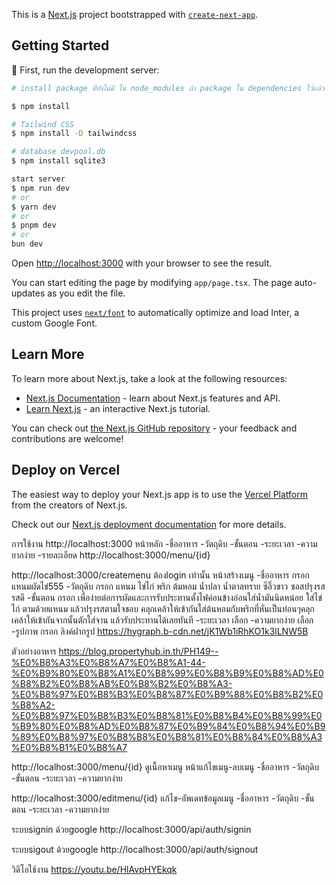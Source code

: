 This is a [Next.js](https://nextjs.org/) project bootstrapped with [`create-next-app`](https://github.com/vercel/next.js/tree/canary/packages/create-next-app).

## Getting Started
🚀 First, run the development server:

```bash
# install package ที่ยังไม่มี ใน node_modules ถ้า package ใน dependencies ไว้เเล้ว 

$ npm install

# Tailwind CSS
$ npm install -D tailwindcss

# database devpool.db
$ npm install sqlite3

start server
$ npm run dev
# or
$ yarn dev
# or
$ pnpm dev
# or
bun dev
```

Open [http://localhost:3000](http://localhost:3000) with your browser to see the result.

You can start editing the page by modifying `app/page.tsx`. The page auto-updates as you edit the file.

This project uses [`next/font`](https://nextjs.org/docs/basic-features/font-optimization) to automatically optimize and load Inter, a custom Google Font.

## Learn More

To learn more about Next.js, take a look at the following resources:

- [Next.js Documentation](https://nextjs.org/docs) - learn about Next.js features and API.
- [Learn Next.js](https://nextjs.org/learn) - an interactive Next.js tutorial.

You can check out [the Next.js GitHub repository](https://github.com/vercel/next.js/) - your feedback and contributions are welcome!

## Deploy on Vercel

The easiest way to deploy your Next.js app is to use the [Vercel Platform](https://vercel.com/new?utm_medium=default-template&filter=next.js&utm_source=create-next-app&utm_campaign=create-next-app-readme) from the creators of Next.js.

Check out our [Next.js deployment documentation](https://nextjs.org/docs/deployment) for more details.


การใช้งาน
http://localhost:3000
หน้าหลัก
    -ชื่ออาหาร
    -วัตถุดิบ
    -ขั้นตอน
    -ระยะเวลา
    -ความยากง่าย
    -รายละเอียด http://localhost:3000/menu/{id} 




http://localhost:3000/createmenu 
ต้องlogin เท่านั้น
หน้าสร้างเมนู 
    -ชื่ออาหาร กรอก แหนมผัดไข่555
    -วัตถุดิบ กรอก แหนม ไข่ไก่ พริก ต้มหอม น้ำปลา น้ำตาลทราย ซีอิ๊วขาว ซอสปรุงรส รสดี
    -ขั้นตอน กรอก เพื่อง่ายต่อการผัดและการรับประทานตั้งไฟค่อนข้างอ่อนใส่น้ำมันนิดหน่อย ใส่ไข่ไก่ ตามด้วยแหนม แล้วปรุงรสตามใจชอบ คลุกเคล้าให้เข้ากันใส่ต้นหอมกับพริกที่หั่นเป็นท่อนๆคลุกเคล้าให้เข้ากันจากนั้นตักใส่จาน
    แล้วรับประทานได้เลยทันที
    -ระยะเวลา เลือก
    -ความยากง่าย เลือก
    -รูปภาพ กรอก ลิงค์ฝากรูป https://hygraph.b-cdn.net/jK1Wb1iRhKO1k3lLNW5B
    


ตัวอย่างอาหาร
https://blog.propertyhub.in.th/PH149--%E0%B8%A3%E0%B8%A7%E0%B8%A1-44-%E0%B9%80%E0%B8%A1%E0%B8%99%E0%B8%B9%E0%B8%AD%E0%B8%B2%E0%B8%AB%E0%B8%B2%E0%B8%A3-%E0%B8%97%E0%B8%B3%E0%B8%87%E0%B9%88%E0%B8%B2%E0%B8%A2-%E0%B8%97%E0%B8%B3%E0%B8%81%E0%B8%B4%E0%B8%99%E0%B9%80%E0%B8%AD%E0%B8%87%E0%B9%84%E0%B8%94%E0%B9%89%E0%B8%97%E0%B8%B8%E0%B8%81%E0%B8%84%E0%B8%A3%E0%B8%B1%E0%B8%A7




http://localhost:3000/menu/{id} ดูเนื้อหาเมนู หน้าแก้ไขเมนู-ลบเมนู
    -ชื่ออาหาร
    -วัตถุดิบ
    -ขั้นตอน
    -ระยะเวลา
    -ความยากง่าย



http://localhost:3000/editmenu/{id} แก้ไข-อัพเดทข้อมูลเมนู 
    -ชื่ออาหาร
    -วัตถุดิบ
    -ขั้นตอน
    -ระยะเวลา
    -ความยากง่าย


ระบบsignin ด้วยgoogle
http://localhost:3000/api/auth/signin

ระบบsigout ด้วยgoogle
http://localhost:3000/api/auth/signout


วิดีโอใช้งาน
https://youtu.be/HlAvpHYEkqk